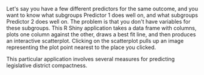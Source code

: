 Let's say you have a few different predictors for the same outcome, and you want to know what subgroups Predictor 1 does well on, and what subgroups Predictor 2 does well on. The problem is that you don't have variables for these subgroups. This R Shiny application takes a data frame with columns, plots one column against the other, draws a best fit line, and then produces an interactive scatterplot. Clicking on the scatterplot pulls up an image representing the plot point nearest to the place you clicked.

This particular application involves several measures for predicting legislative district compactness. 
